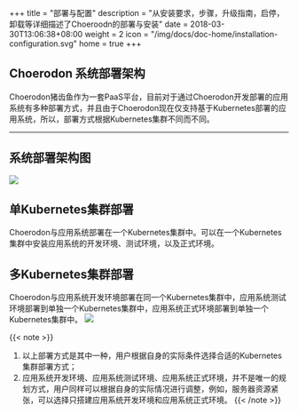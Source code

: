 +++
title = "部署与配置"
description = "从安装要求，步骤，升级指南，启停，卸载等详细描述了Choeroodn的部署与安装"
date = 2018-03-30T13:06:38+08:00
weight = 2
icon = "/img/docs/doc-home/installation-configuration.svg"
home = true
+++

## Choerodon 系统部署架构

Choerodon猪齿鱼作为一套PaaS平台，目前对于通过Choerodon开发部署的应用系统有多种部署方式，并且由于Choerodon现在仅支持基于Kubernetes部署的应用系统，所以，部署方式根据Kubernetes集群不同而不同。

---

## 系统部署架构图

<img src="/docs/installation-configuration/image/choerodon.png" />

## 单Kubernetes集群部署

Choerodon与应用系统部署在一个Kubernetes集群中。可以在一个Kubernetes集群中安装应用系统的开发环境、测试环境，以及正式环境。

## 多Kubernetes集群部署
Choerodon与应用系统开发环境部署在同一个Kubernetes集群中，应用系统测试环境部署到单独一个Kubernetes集群中，应用系统正式环境部署到单独一个Kubernetes集群中。
<img src="/docs/installation-configuration/image/logic.png" />

{{< note >}}
1. 以上部署方式是其中一种，用户根据自身的实际条件选择合适的Kubernetes集群部署方式；
1. 应用系统开发环境、应用系统测试环境、应用系统正式环境，并不是唯一的规划方式，用户同样可以根据自身的实际情况进行调整，例如，服务器资源紧张，可以选择只搭建应用系统开发环境和应用系统正式环境。
{{< /note >}}